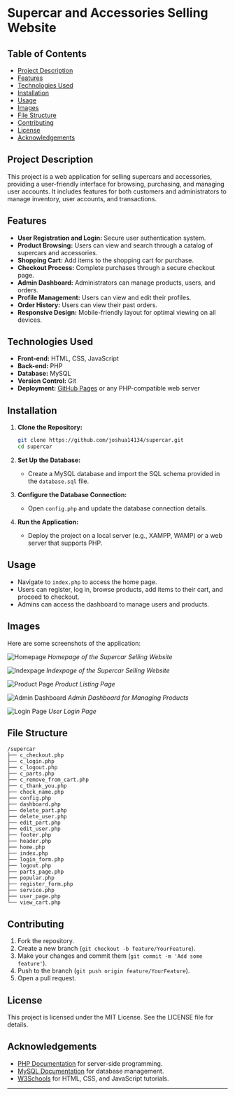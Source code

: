 # Supercar and Accessories Selling Website

## Table of Contents
- [Project Description](#project-description)
- [Features](#features)
- [Technologies Used](#technologies-used)
- [Installation](#installation)
- [Usage](#usage)
- [Images](#images)
- [File Structure](#file-structure)
- [Contributing](#contributing)
- [License](#license)
- [Acknowledgements](#acknowledgements)

## Project Description
This project is a web application for selling supercars and accessories, providing a user-friendly interface for browsing, purchasing, and managing user accounts. It includes features for both customers and administrators to manage inventory, user accounts, and transactions.

## Features
- **User Registration and Login:** Secure user authentication system.
- **Product Browsing:** Users can view and search through a catalog of supercars and accessories.
- **Shopping Cart:** Add items to the shopping cart for purchase.
- **Checkout Process:** Complete purchases through a secure checkout page.
- **Admin Dashboard:** Administrators can manage products, users, and orders.
- **Profile Management:** Users can view and edit their profiles.
- **Order History:** Users can view their past orders.
- **Responsive Design:** Mobile-friendly layout for optimal viewing on all devices.

## Technologies Used
- **Front-end:** HTML, CSS, JavaScript
- **Back-end:** PHP
- **Database:** MySQL
- **Version Control:** Git
- **Deployment:** [GitHub Pages](https://pages.github.com/) or any PHP-compatible web server

## Installation
1. **Clone the Repository:**
   ```bash
   git clone https://github.com/joshua14134/supercar.git
   cd supercar
   ```

2. **Set Up the Database:**
   - Create a MySQL database and import the SQL schema provided in the `database.sql` file.

3. **Configure the Database Connection:**
   - Open `config.php` and update the database connection details.

4. **Run the Application:**
   - Deploy the project on a local server (e.g., XAMPP, WAMP) or a web server that supports PHP.

## Usage
- Navigate to `index.php` to access the home page.
- Users can register, log in, browse products, add items to their cart, and proceed to checkout.
- Admins can access the dashboard to manage users and products.

## Images
Here are some screenshots of the application:

![Homepage](HOME.png)
*Homepage of the Supercar Selling Website*

![Indexpage](INDEX.png)
*Indexpage of the Supercar Selling Website*

![Product Page](product_page.png)
*Product Listing Page*

![Admin Dashboard](admin_dashboard.png)
*Admin Dashboard for Managing Products*

![Login Page](Login_Page.png)
*User Login Page*

## File Structure
```
/supercar
├── c_checkout.php
├── c_login.php
├── c_logout.php
├── c_parts.php
├── c_remove_from_cart.php
├── c_thank_you.php
├── check_name.php
├── config.php
├── dashboard.php
├── delete_part.php
├── delete_user.php
├── edit_part.php
├── edit_user.php
├── footer.php
├── header.php
├── home.php
├── index.php
├── login_form.php
├── logout.php
├── parts_page.php
├── popular.php
├── register_form.php
├── service.php
├── user_page.php
└── view_cart.php
```

## Contributing
1. Fork the repository.
2. Create a new branch (`git checkout -b feature/YourFeature`).
3. Make your changes and commit them (`git commit -m 'Add some feature'`).
4. Push to the branch (`git push origin feature/YourFeature`).
5. Open a pull request.

## License
This project is licensed under the MIT License. See the LICENSE file for details.

## Acknowledgements
- [PHP Documentation](https://www.php.net/docs.php) for server-side programming.
- [MySQL Documentation](https://dev.mysql.com/doc/) for database management.
- [W3Schools](https://www.w3schools.com/) for HTML, CSS, and JavaScript tutorials.

---
